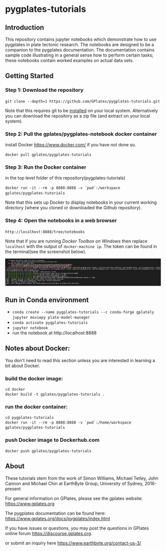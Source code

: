 # pygplates-tutorials

## Introduction

This repository contains jupyter notebooks which demonstrate how to use pygplates in plate tectonic research. The notebooks are designed to be a companion to the pygplates documentation. The documentation contains sample code illustrating in a general sense how to perform certain tasks; these notebooks contain worked examples on actual data sets.

## Getting Started

### Step 1: Download the repository

`git clone --depth=1 https://github.com/GPlates/pygplates-tutorials.git`

Note that this requires git to be [installed](https://git-scm.com/book/en/v2/Getting-Started-Installing-Git) on your local system.
Alternatively you can download the repository as a zip file (and extract on your local system).

### Step 2: Pull the gplates/pygplates-notebook docker container

install Docker https://www.docker.com/ if you have not done so.

`docker pull gplates/pygplates-tutorials`

### Step 3: Run the Docker container

in the top level folder of this repository(pygplates-tutorials)

`` docker run -it --rm -p 8888:8888 -v `pwd`:/workspace gplates/pygplates-tutorials ``

Note that this sets up Docker to display notebooks in your current working directory (where you cloned or downloaded the Github repository).

### Step 4: Open the notebooks in a web browser

`http://localhost:8888/tree/notebooks`

Note that if you are running _Docker Toolbox on Windows_ then replace `localhost` with the output of `docker-machine ip`. The token can be found in the terminal(see the screenshot below).

![jupyter-token](data/jupyter-token.png)

## Run in Conda environment

- `conda create --name pygplates-tutorials --c conda-forge gplately jupyter moviepy plate-model-manager`
- `conda activate pygplates-tutorials`
- `jupyter notebook`
- run the notebook at http://localhost:8888

## Notes about Docker:

You don't need to read this section unless you are interested in learning a bit about Docker.

### build the docker image:

```
cd docker
docker build -t gplates/pygplates-tutorials .
```

### run the docker container:

```
cd pygplates-tutorials
docker run -it --rm -p 8888:8888 -v `pwd`:/home/workspace gplates/pygplates-tutorials
```

### push Docker image to Dockerhub.com

```
docker push gplates/pygplates-tutorials
```

## About

These tutorials stem from the work of Simon Williams, Michael Tetley, John Cannon and Michael Chin at
EarthByte Group, University of Sydney, 2016-present

For general information on GPlates, please see the gplates website:
https://www.gplates.org

The pygplates documentation can be found here:
https://www.gplates.org/docs/pygplates/index.html

If you have issues or questions, you may post the questions in GPlates online forum https://discourse.gplates.org.

or submit an inquiry here https://www.earthbyte.org/contact-us-3/

